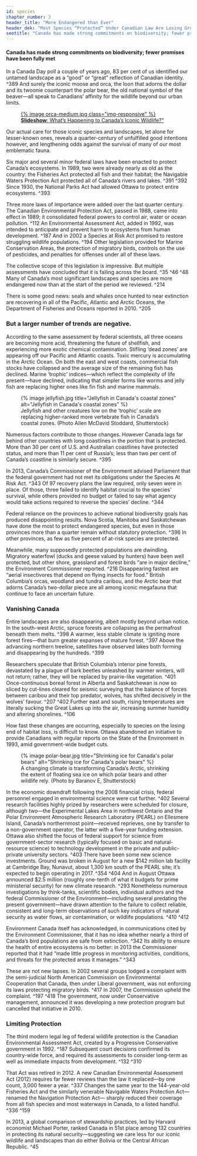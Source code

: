 ```yaml
---
id: species 
chapter_number: 3
header_title: "More Endangered than Ever"
header_dek: "Most Species “Protected” Under Canadian Law Are Losing Ground"
seotitle: "Canada has made strong commitments on biodiversity; fewer promises have been fully met"
---
```

#### Canada has made strong commitments on biodiversity; fewer promises have been fully met

In a Canada Day poll a couple of years ago, 83 per cent of us identified our untamed landscape as a “good” or “great” reflection of Canadian identity. ^389 And surely the iconic moose and orca, the loon that adorns the dollar and its twoonie counterpart the polar bear, the old national symbol of the beaver—all speak to Canadians’ affinity for the wildlife beyond our urban limits.


<figure class="default">
    <a href="#" title="" data-card="orca-whales" class="link-card">
        {% image orca-medium.jpg class="img-responsive" %}
	    <figcaption>
	        <strong>Slideshow</strong>: What’s Happening to Canada’s Iconic Wildlife?"
	    </figcaption> 
	</a>
</figure>
 
Our actual care for those iconic species and landscapes, let alone for lesser-known ones, reveals a quarter-century of unfulfilled good intentions however, and lengthening odds against the survival of many of our most emblematic fauna. 
 
Six major and several minor federal laws have been enacted to protect Canada’s ecosystems. In 1989, two were already nearly as old as the country: the Fisheries Act protected all fish and their habitat; the Navigable Waters Protection Act protected all of Canada’s rivers and lakes. ^391 ^392 Since 1930, the National Parks Act had allowed Ottawa to protect entire ecosystems. ^393
 
Three more laws of importance were added over the last quarter century. The Canadian Environmental Protection Act, passed in 1988, came into effect in 1989; it consolidated federal powers to control air, water or ocean pollution. ^112 An Environmental Assessment Act, added in 1992, was intended to anticipate and prevent harm to ecosystems from human development. ^187 And in 2002 a Species at Risk Act promised to restore struggling wildlife populations. ^194 Other legislation provided for Marine Conservation Areas, the protection of migratory birds, controls on the use of pesticides, and penalties for offenses under all of these laws.
 
The collective scope of this legislation is impressive. But multiple assessments have concluded that it is failing across the board. ^35 ^46 ^48 Many of Canada’s most significant landscapes and species are more endangered now than at the start of the period we reviewed. ^214
 
There is some good news: seals and whales once hunted to near extinction are recovering in all of the Pacific, Atlantic and Arctic Oceans, the Department of Fisheries and Oceans reported in 2010. ^205
 
### But a larger number of trends are negative.
 
According to the same assessment by federal scientists, all three oceans are becoming more acid, threatening the future of shellfish, and experiencing more exotic chemical contamination. Stifling ‘dead zones’ are appearing off our Pacific and Atlantic coasts. Toxic mercury is accumulating in the Arctic Ocean. On both the east and west coasts, commercial fish stocks have collapsed and the average size of the remaining fish has declined. Marine ‘trophic’ indices—which reflect the complexity of life present—have declined, indicating that simpler forms like worms and jelly fish are replacing higher ones like fin fish and marine mammals.
 

<figure>
    {% image jellyfish.jpg title="Jellyfish in Canada's coastal zones" alt="Jellyfish in Canada's coastal zones" %}
    <figcaption>
    Jellyfish and other creatures low on the ‘trophic’ scale are replacing higher-ranked more vertebrate fish in Canada’s coastal zones. (Photo Allen McDavid Stoddard, Shutterstock)
    </figcaption> 
</figure>

Numerous factors contribute to those changes. However Canada lags far behind other countries with long coastlines in the portion that is protected. More than 30 per cent of U.S. and Australian coastlines have protected status, and more than 11 per cent of Russia’s; less than two per cent of Canada’s coastline is similarly secure. ^395
 
In 2013, Canada’s Commissioner of the Environment advised Parliament that the federal government had not met its obligations under the Species At Risk Act. ^343 Of 97 recovery plans the law required, only seven were in place. Of those, three failed to identify habitat crucial to the species’ survival, while others provided no budget or failed to say what agency would take actions required to reverse the species’ decline. ^344
 
Federal reliance on the provinces to achieve national biodiversity goals has produced disappointing results. Nova Scotia, Manitoba and Saskatchewan have done the most to protect endangered species, but even in those provinces more than a quarter remain without statutory protection. ^396 In other provinces, as few as five percent of at-risk species are protected.
 
Meanwhile, many supposedly protected populations are dwindling. Migratory waterfowl (ducks and geese valued by hunters) have been well protected, but other shore, grassland and forest birds “are in major decline,” the Environment Commissioner reported. ^216 Disappearing fastest are “aerial insectivores that depend on flying insects for food.” British Columbia’s orcas, woodland and tundra caribou, and the Arctic bear that adorns Canada’s two-dollar piece are all among iconic megafauna that continue to face an uncertain future.
 
### Vanishing Canada
 
Entire landscapes are also disappearing, albeit mostly beyond urban notice. In the south-west Arctic, spruce forests are collapsing as the permafrost beneath them melts. ^398 A warmer, less stable climate is igniting more forest fires—that burn greater expanses of mature forest. ^397 Above the advancing northern treeline, satellites have observed lakes both forming and disappearing by the hundreds. ^399
 
Researchers speculate that British Columbia’s interior pine forests, devastated by a plague of bark beetles unleashed by warmer winters, will not return; rather, they will be replaced by prairie-like vegetation. ^401 Once-continuous boreal forest in Alberta and Saskatchewan is now so sliced by cut-lines cleared for seismic surveying that the balance of forces between caribou and their top predator, wolves, has shifted decisively in the wolves’ favour. ^207 ^402 Further east and south, rising temperatures are literally sucking the Great Lakes up into the air, increasing summer humidity and altering shorelines. ^106
 
How fast these changes are occurring, especially to species on the losing end of habitat loss, is difficult to know. Ottawa abandoned an initiative to provide Canadians with regular reports on the State of the Environment in 1993, amid government-wide budget cuts.

<figure>
    {% image polar-bear.jpg title="Shrinking ice for Canada's polar bears" alt="Shrinking ice for Canada's polar bears" %}
    <figcaption>
    A changing climate is transforming Canada’s Arctic, shrinking the extent of floating sea ice on which polar bears and other wildlife rely. (Photo by Baranov E, Shutterstock)
    </figcaption> 
</figure>

 
In the economic downdraft following the 2008 financial crisis, federal personnel engaged in environmental science were cut further. ^402 Several research facilities highly prized by researchers were scheduled for closure, although two—the Experimental Lakes Area in northwest Ontario and the Polar Environment Atmospheric Research Laboratory (PEARL) on Ellesmere Island, Canada’s northernmost point—received reprieves, one by transfer to a non-government operator, the latter with a five-year funding extension. 
Ottawa also shifted the focus of federal support for science from government-sector research (typically focused on basic and natural-resource science) to technology development in the private and public-private university sectors. ^403
There have been some new science investments. Ground was broken in August for a new $142 million lab facility at Cambridge Bay, Nunavut, about 1,300 km south of the PEARL site; it’s expected to begin operating in 2017. ^354 ^404 And in August Ottawa announced $2.5 million (roughly one-tenth of what it budgets for prime ministerial security) for new climate research. ^293
Nonetheless numerous investigations by think-tanks, scientific bodies, individual authors and the federal Commissioner of the Environment—including several predating the present government—have drawn attention to the failure to collect reliable, consistent and long-term observations of such key indicators of natural security as water flows, air contamination, or wildlife populations. ^410 ^412
 
Environment Canada itself has acknowledged, in communications cited by the Environment Commissioner, that it has no idea whether nearly a third of Canada’s bird populations are safe from extinction. ^342 Its ability to ensure the health of entire ecosystems is no better: in 2013 the Commissioner reported that it had “made little progress in monitoring activities, conditions, and threats for the protected areas it manages.” ^343
 
These are not new lapses. In 2002 several groups lodged a complaint with the semi-judicial North American Commission on Environmental Cooperation that Canada, then under Liberal government, was not enforcing its laws protecting migratory birds. ^417 In 2007, the Commission upheld the complaint. ^197 ^418 The government, now under Conservative management, announced it was developing a new protection program but cancelled that initiative in 2010.
 
### Limiting Protection
 
The third modern legal leg of federal wildlife protection is the Canadian Environmental Assessment Act, created by a Progressive Conservative government in 1992. ^187 Subsequent court decisions confirmed its country-wide force, and required its assessments to consider long-term as well as immediate impacts from development. ^132 ^310 

That Act was retired in 2012. A new Canadian Environmental Assessment Act (2012) requires far fewer reviews than the law it replaced—by one count, 3,000 fewer a year. ^337 Changes the same year to the 144-year-old Fisheries Act and the similarly venerable Navigable Waters Protection Act—renamed the Navigation Protection Act— sharply reduced their coverage from all fish species and most waterways in Canada, to a listed handful. ^336 ^159
 
In 2013, a global comparison of stewardship practices, led by Harvard economist Michael Porter, ranked Canada in 51st place among 132 countries in protecting its natural security—suggesting we care less for our iconic wildlife and landscapes than do either Bolivia or the Central African Republic. ^45
